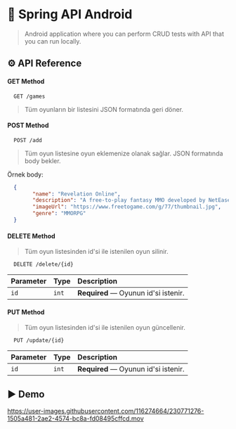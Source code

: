 # 🔗 Spring API Android
> Android application where you can perform CRUD tests with API that you can run locally.

## ⚙️ API Reference

#### GET Method

```http
  GET /games
```
> Tüm oyunların bir listesini JSON formatında geri döner.

#### POST Method

```http
  POST /add
```
> Tüm oyun listesine oyun eklemenize olanak sağlar.
JSON formatında body bekler.

Örnek body: 
```json
  {
        "name": "Revelation Online",
        "description": "A free-to-play fantasy MMO developed by NetEase and published by My.com.",
        "imageUrl": "https://www.freetogame.com/g/77/thumbnail.jpg",
        "genre": "MMORPG"
  }
```

#### DELETE Method
> Tüm oyun listesinden id'si ile istenilen oyun silinir.
```http
  DELETE /delete/{id}
```

| Parameter | Type     | Description                       |
| :-------- | :------- | :-------------------------------- |
| `id`      | `int` | **Required** — Oyunun id'si istenir. |


#### PUT Method
> Tüm oyun listesinden id'si ile istenilen oyun güncellenir.

```http
  PUT /update/{id}
```
| Parameter | Type     | Description                       |
| :-------- | :------- | :-------------------------------- |
| `id`      | `int` | **Required** — Oyunun id'si istenir. |

## ▶️ Demo
https://user-images.githubusercontent.com/116274664/230771276-1505a481-2ae2-4574-bc8a-fd08495cffcd.mov

